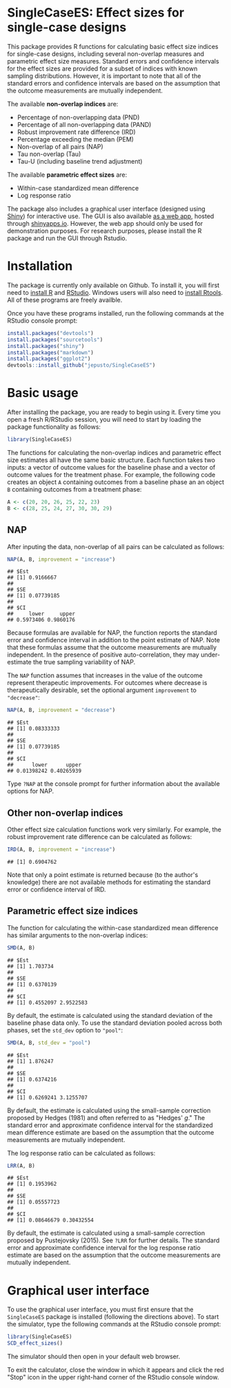 SingleCaseES: Effect sizes for single-case designs
==================================================

This package provides R functions for calculating basic effect size indices for single-case designs, including several non-overlap measures and parametric effect size measures. Standard errors and confidence intervals for the effect sizes are provided for a subset of indices with known sampling distributions. However, it is important to note that all of the standard errors and confidence intervals are based on the assumption that the outcome measurements are mutually independent.

The available **non-overlap indices** are:

-   Percentage of non-overlapping data (PND)
-   Percentage of all non-overlapping data (PAND)
-   Robust improvement rate difference (IRD)
-   Percentage exceeding the median (PEM)
-   Non-overlap of all pairs (NAP)
-   Tau non-overlap (Tau)
-   Tau-U (including baseline trend adjustment)

The available **parametric effect sizes** are:

-   Within-case standardized mean difference
-   Log response ratio

The package also includes a graphical user interface (designed using [Shiny](https://shiny.rstudio.com/)) for interactive use. The GUI is also available [as a web app](jepusto.shinyapps.io/SCD-effect-sizes), hosted through [shinyapps.io](https://www.shinyapps.io/). However, the web app should only be used for demonstration purposes. For research purposes, please install the R package and run the GUI through Rstudio.

Installation
============

The package is currently only available on Github. To install it, you will first need to [install R](http://cran.r-project.org/) and [RStudio](http://www.rstudio.com/products/rstudio/download/). Windows users will also need to [install Rtools](http://cran.r-project.org/bin/windows/Rtools/). All of these programs are freely availble.

Once you have these programs installed, run the following commands at the RStudio console prompt:

``` r
install.packages("devtools")
install.packages("sourcetools")
install.packages("shiny")
install.packages("markdown")
install.packages("ggplot2")
devtools::install_github("jepusto/SingleCaseES")
```

Basic usage
===========

After installing the package, you are ready to begin using it. Every time you open a fresh R/RStudio session, you will need to start by loading the package functionality as follows:

``` r
library(SingleCaseES)
```

The functions for calculating the non-overlap indices and parametric effect size estimates all have the same basic structure. Each function takes two inputs: a vector of outcome values for the baseline phase and a vector of outcome values for the treatment phase. For example, the following code creates an object `A` containing outcomes from a baseline phase an an object `B` containing outcomes from a treatment phase:

``` r
A <- c(20, 20, 26, 25, 22, 23)
B <- c(28, 25, 24, 27, 30, 30, 29)
```

NAP
---

After inputing the data, non-overlap of all pairs can be calculated as follows:

``` r
NAP(A, B, improvement = "increase")
```

    ## $Est
    ## [1] 0.9166667
    ## 
    ## $SE
    ## [1] 0.07739185
    ## 
    ## $CI
    ##     lower     upper 
    ## 0.5973406 0.9860176

Because formulas are available for NAP, the function reports the standard error and confidence interval in addition to the point estimate of NAP. Note that these formulas assume that the outcome measurements are mutually independent. In the presence of positive auto-correlation, they may under-estimate the true sampling variability of NAP.

The `NAP` function assumes that increases in the value of the outcome represent therapeutic improvements. For outcomes where decrease is therapeutically desirable, set the optional argument `improvement` to `"decrease"`:

``` r
NAP(A, B, improvement = "decrease")
```

    ## $Est
    ## [1] 0.08333333
    ## 
    ## $SE
    ## [1] 0.07739185
    ## 
    ## $CI
    ##      lower      upper 
    ## 0.01398242 0.40265939

Type `?NAP` at the console prompt for further information about the available options for NAP.

Other non-overlap indices
-------------------------

Other effect size calculation functions work very similarly. For example, the robust improvement rate difference can be calculated as follows:

``` r
IRD(A, B, improvement = "increase")
```

    ## [1] 0.6904762

Note that only a point estimate is returned because (to the author's knowledge) there are not available methods for estimating the standard error or confidence interval of IRD.

Parametric effect size indices
------------------------------

The function for calculating the within-case standardized mean difference has similar arguments to the non-overlap indices:

``` r
SMD(A, B)
```

    ## $Est
    ## [1] 1.703734
    ## 
    ## $SE
    ## [1] 0.6370139
    ## 
    ## $CI
    ## [1] 0.4552097 2.9522583

By default, the estimate is calculated using the standard deviation of the baseline phase data only. To use the standard deviation pooled across both phases, set the `std_dev` option to `"pool"`:

``` r
SMD(A, B, std_dev = "pool")
```

    ## $Est
    ## [1] 1.876247
    ## 
    ## $SE
    ## [1] 0.6374216
    ## 
    ## $CI
    ## [1] 0.6269241 3.1255707

By default, the estimate is calculated using the small-sample correction proposed by Hedges (1981) and often referred to as "Hedges' *g*." The standard error and approximate confidence interval for the standardized mean difference estimate are based on the assumption that the outcome measurements are mutually independent.

The log response ratio can be calculated as follows:

``` r
LRR(A, B)
```

    ## $Est
    ## [1] 0.1953962
    ## 
    ## $SE
    ## [1] 0.05557723
    ## 
    ## $CI
    ## [1] 0.08646679 0.30432554

By default, the estimate is calculated using a small-sample correction proposed by Pustejovsky (2015). See `?LRR` for further details. The standard error and approximate confidence interval for the log response ratio estimate are based on the assumption that the outcome measurements are mutually independent.

Graphical user interface
========================

To use the graphical user interface, you must first ensure that the `SingleCaseES` package is installed (following the directions above). To start the simulator, type the following commands at the RStudio console prompt:

``` r
library(SingleCaseES)
SCD_effect_sizes()
```

The simulator should then open in your default web browser.

To exit the calculator, close the window in which it appears and click the red "Stop" icon in the upper right-hand corner of the RStudio console window.
